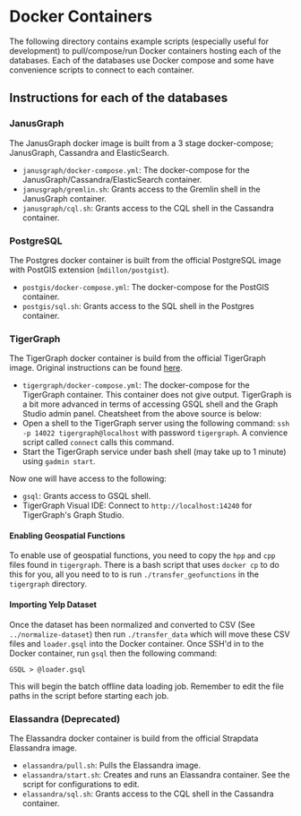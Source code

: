 # Docker Containers

The following directory contains example scripts (especially useful for development) to pull/compose/run Docker containers hosting each of the databases. Each of the databases use Docker compose and some have convenience scripts to connect to each container.

## Instructions for each of the databases

### JanusGraph

The JanusGraph docker image is built from a 3 stage docker-compose; JanusGraph, Cassandra and ElasticSearch.
* `janusgraph/docker-compose.yml`: The docker-compose for the JanusGraph/Cassandra/ElasticSearch container.
* `janusgraph/gremlin.sh`: Grants access to the Gremlin shell in the JanusGraph container.
* `janusgraph/cql.sh`: Grants access to the CQL shell in the Cassandra container.

### PostgreSQL 

The Postgres docker container is built from the official PostgreSQL image with PostGIS extension (`mdillon/postgist`).
* `postgis/docker-compose.yml`: The docker-compose for the PostGIS container.
* `postgis/sql.sh`: Grants access to the SQL shell in the Postgres container.

### TigerGraph 

The TigerGraph docker container is build from the official TigerGraph image. Original instructions can be found [here](https://github.com/tigergraph/ecosys/blob/master/guru_scripts/docker/README.md).
* `tigergraph/docker-compose.yml`: The docker-compose for the TigerGraph container. This container does not give output.
TigerGraph is a bit more advanced in terms of accessing GSQL shell and the Graph Studio admin panel. Cheatsheet from the above source is below:
* Open a shell to the TigerGraph server using the following command: `ssh -p 14022 tigergraph@localhost` with password `tigergraph`. A convience script called `connect` calls this command.
* Start the TigerGraph service under bash shell (may take up to 1 minute) using `gadmin start`.

Now one will have access to the following:
* `gsql`: Grants access to GSQL shell.
* TigerGraph Visual IDE: Connect to `http://localhost:14240` for TigerGraph's Graph Studio.

#### Enabling Geospatial Functions

To enable use of geospatial functions, you need to copy the `hpp` and `cpp` files found in `tigergraph`. There is a bash script that uses `docker cp` to do this for you, all you need to to is run `./transfer_geofunctions` in the `tigergraph` directory. 

#### Importing Yelp Dataset

Once the dataset has been normalized and converted to CSV (See `../normalize-dataset`) then run `./transfer_data` which will move these CSV files and `loader.gsql` into the Docker container. Once SSH'd in to the Docker container, run `gsql` then the following command:
```
GSQL > @loader.gsql
```
This will begin the batch offline data loading job. Remember to edit the file paths in the script before starting each job.

### Elassandra (Deprecated)

The Elassandra docker container is build from the official Strapdata Elassandra image.
* `elassandra/pull.sh`: Pulls the Elassandra image.
* `elassandra/start.sh`: Creates and runs an Elassandra container. See the script for configurations to edit.
* `elassandra/sql.sh`: Grants access to the CQL shell in the Cassandra container.
